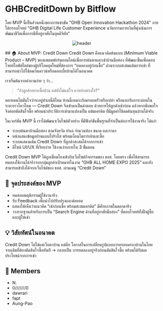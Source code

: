 # GHBCreditDown by Bitflow
โดย MVP นี้เป็นส่วนหนึ่งของการแข่งขัน "GHB Open Innovation Hackathon 2024" ภายใต้กรอบโจทย์ "GHB Digital Life Customer Experience นวัตกรรมการเงินที่มุ่งเน้นการพัฒนาชีวิตเพื่อการมีที่อยู่อาศัยในยุคดิจิทัล" 

<p align="center">
  <img src="imgae/readme_pic.png" alt="header">
</p>
## 🏠 About MVP: Credit Down
Credit Down คือแนวคิดต้นแบบ (Minimum Viable Product – MVP) ของแพลตฟอร์มออนไลน์เพื่อการค้นหาและเช่าบ้านมือสอง ที่พัฒนาขึ้นเพื่อตอบโจทย์ไลฟ์สไตล์ของผู้บริโภคยุคใหม่ที่ต้องการ “ทดลองอยู่ก่อนซื้อ” ผ่านระบบสะสมแต้มการเช่า ที่สามารถนำไปใช้ลดเงินดาวน์หรือดอกเบี้ยบ้านได้ในอนาคต

เราเริ่มต้นจากคำถามง่าย ๆ ว่า...

>"ถ้าลูกค้าอยากซื้อบ้าน แต่ยังไม่แน่ใจ ควรทำอย่างไร?"

หลายคนไม่มั่นใจว่าจะอยู่ทำเลนี้ดีไหม บ้านนี้เหมาะกับครอบครัวหรือเปล่า หรือแบกรับภาระผ่อนในระยะยาวไหวไหม — Credit Down จึงเข้ามาเป็นคำตอบ ด้วยการให้ลูกค้าเช่าก่อน แล้วหากพึงพอใจจึงค่อยตัดสินใจซื้อ พร้อมนำประวัติการเช่ามาแปลงเป็น แต้มเครดิต ที่มีมูลค่าใช้ลดต้นทุนบ้านได้จริง

ในเวอร์ชัน MVP นี้ เราได้พัฒนาเว็บไซต์ตัวอย่าง ที่มีฟังก์ชันพื้นฐานที่จำเป็นต่อการใช้งานจริง ได้แก่:
- ระบบค้นหาบ้านมือสอง ตามจังหวัด ทำเล จำนวนห้อง ขนาด และราคา
- หน้าแสดงข้อมูลบ้านแบบโปร่งใส พร้อมเงื่อนไขการเช่าและซื้อ
- ระบบแสดงแต้ม Credit Down ที่ลูกค้าสะสมได้จากการเช่า
- ดีไซน์ UI/UX ที่เรียบง่าย ใช้งานง่ายภายใน 3 ขั้นตอน

Credit Down MVP ได้ถูกเชื่อมโยงเข้ากับเว็บไซต์กิจกรรมของ ธอส. โดยตรง เพื่อให้สามารถทดลองใช้งานได้จริงจากกลุ่มลูกค้าเป้าหมายในงาน “GHB ALL HOME EXPO 2025” และยังสามารถเข้าถึงได้จากเว็บไซต์ของ ธอส. ผ่านเมนู “Credit Down”

## 🎯 จุดประสงค์ของ MVP
- ทดสอบพฤติกรรมผู้ใช้งานจริง
- รับ Feedback เพื่อนำไปปรับปรุงและต่อยอด
- แสดงให้เห็นว่าแนวคิด “เช่าก่อนซื้อ พร้อมสะสมเครดิต” มีศักยภาพในตลาดจริง
- วางรากฐานสำหรับการเป็น “Search Engine ด้านที่อยู่อาศัยมือสอง” ที่ตอบโจทย์ทั้งฝั่งผู้ซื้อและผู้ให้เช่า

## 💡 วิสัยทัศน์ในอนาคต
Credit Down ไม่ใช่แค่เว็บหาบ้าน แต่คือ โอกาสในการเปลี่ยนรูปแบบการครอบครองบ้านในไทย
จากเดิมที่ต้องตัดสินใจซื้อทันที → กลายเป็น การทดลองอยู่จริงก่อนตัดสินใจซื้อ พร้อมได้รับผลประโยชน์จากการเช่า

## 👥 Members
- N.
- 0///////0
- dawrari
- fapt
- Aung-Pao
